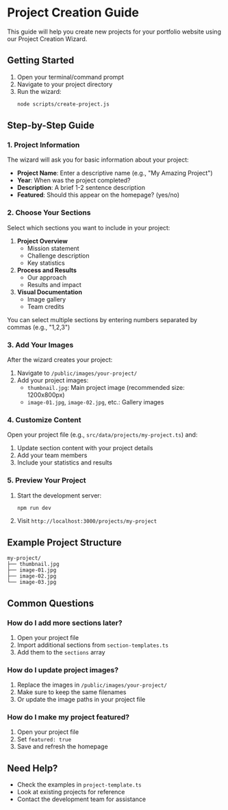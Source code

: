 # Project Creation Guide

This guide will help you create new projects for your portfolio website using our Project Creation Wizard.

## Getting Started

1. Open your terminal/command prompt
2. Navigate to your project directory
3. Run the wizard:
   ```bash
   node scripts/create-project.js
   ```

## Step-by-Step Guide

### 1. Project Information
The wizard will ask you for basic information about your project:
- **Project Name**: Enter a descriptive name (e.g., "My Amazing Project")
- **Year**: When was the project completed?
- **Description**: A brief 1-2 sentence description
- **Featured**: Should this appear on the homepage? (yes/no)

### 2. Choose Your Sections
Select which sections you want to include in your project:
1. **Project Overview**
   - Mission statement
   - Challenge description
   - Key statistics
2. **Process and Results**
   - Our approach
   - Results and impact
3. **Visual Documentation**
   - Image gallery
   - Team credits

You can select multiple sections by entering numbers separated by commas (e.g., "1,2,3")

### 3. Add Your Images
After the wizard creates your project:
1. Navigate to `/public/images/your-project/`
2. Add your project images:
   - `thumbnail.jpg`: Main project image (recommended size: 1200x800px)
   - `image-01.jpg`, `image-02.jpg`, etc.: Gallery images

### 4. Customize Content
Open your project file (e.g., `src/data/projects/my-project.ts`) and:
1. Update section content with your project details
2. Add your team members
3. Include your statistics and results

### 5. Preview Your Project
1. Start the development server:
   ```bash
   npm run dev
   ```
2. Visit `http://localhost:3000/projects/my-project`

## Example Project Structure

```
my-project/
├── thumbnail.jpg
├── image-01.jpg
├── image-02.jpg
└── image-03.jpg
```

## Common Questions

### How do I add more sections later?
1. Open your project file
2. Import additional sections from `section-templates.ts`
3. Add them to the `sections` array

### How do I update project images?
1. Replace the images in `/public/images/your-project/`
2. Make sure to keep the same filenames
3. Or update the image paths in your project file

### How do I make my project featured?
1. Open your project file
2. Set `featured: true`
3. Save and refresh the homepage

## Need Help?

- Check the examples in `project-template.ts`
- Look at existing projects for reference
- Contact the development team for assistance 